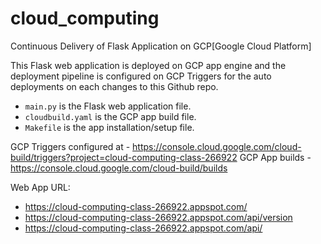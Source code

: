 # cloud_computing
Continuous Delivery of Flask Application on GCP[Google Cloud Platform]

This Flask web application is deployed on GCP app engine and the deployment pipeline is configured on GCP Triggers for the auto deployments on each changes to this Github repo.

* `main.py` is the Flask web application file.
* `cloudbuild.yaml` is the GCP app build file.
* `Makefile` is the app installation/setup file.

GCP Triggers configured at - https://console.cloud.google.com/cloud-build/triggers?project=cloud-computing-class-266922
GCP App builds - https://console.cloud.google.com/cloud-build/builds

Web App URL:  
  - https://cloud-computing-class-266922.appspot.com/
  - https://cloud-computing-class-266922.appspot.com/api/version
  - https://cloud-computing-class-266922.appspot.com/api/<value>
  
